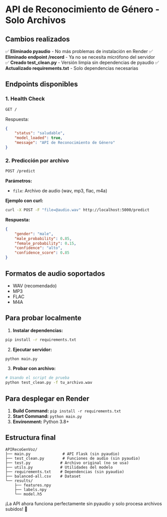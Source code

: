 # API de Reconocimiento de Género - Solo Archivos

## Cambios realizados

✅ **Eliminado pyaudio** - No más problemas de instalación en Render
✅ **Eliminado endpoint /record** - Ya no se necesita micrófono del servidor  
✅ **Creado test_clean.py** - Versión limpia sin dependencias de pyaudio
✅ **Actualizado requirements.txt** - Solo dependencias necesarias

## Endpoints disponibles

### 1. Health Check
```bash
GET /
```

Respuesta:
```json
{
    "status": "saludable",
    "model_loaded": true,
    "message": "API de Reconocimiento de Género"
}
```

### 2. Predicción por archivo
```bash
POST /predict
```

**Parámetros:**
- `file`: Archivo de audio (wav, mp3, flac, m4a)

**Ejemplo con curl:**
```bash
curl -X POST -F "file=@audio.wav" http://localhost:5000/predict
```

**Respuesta:**
```json
{
    "gender": "male",
    "male_probability": 0.85,
    "female_probability": 0.15,
    "confidence": "alto",
    "confidence_score": 0.85
}
```

## Formatos de audio soportados
- WAV (recomendado)
- MP3
- FLAC  
- M4A

## Para probar localmente

1. **Instalar dependencias:**
```bash
pip install -r requirements.txt
```

2. **Ejecutar servidor:**
```bash
python main.py
```

3. **Probar con archivo:**
```bash
# Usando el script de prueba
python test_clean.py -f tu_archivo.wav
```

## Para desplegar en Render

1. **Build Command:** `pip install -r requirements.txt`
2. **Start Command:** `python main.py`
3. **Environment:** Python 3.8+

## Estructura final
```
APIRecoGenVoz/
├── main.py              # API Flask (sin pyaudio)
├── test_clean.py        # Funciones de audio (sin pyaudio)  
├── test.py             # Archivo original (no se usa)
├── utils.py            # Utilidades del modelo
├── requirements.txt    # Dependencias (sin pyaudio)
├── balanced-all.csv    # Dataset
└── results/
    ├── features.npy
    ├── labels.npy
    └── model.h5
```

¡La API ahora funciona perfectamente sin pyaudio y solo procesa archivos subidos! 🎉
